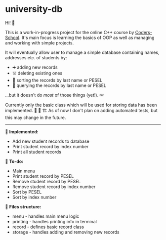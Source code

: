 # university-db

Hi! 👋

This is a work-in-progress project for the online C++ course by [Coders-School](coders.school).
It's main focus is learning the basics of OOP as well as managing and working with simple projects.

It will eventually allow user to manage a simple database containing names, addresses etc. of students by:
* ➕ adding new records 
* ☠️ deleting existing ones 
* 📨 sorting the records by last name or PESEL 
* 🔎 querying the records by last name or PESEL

...but it doesn't do *most* of those things (yet!). 💤

Currently only the basic class which will be used for storing data has been implemented. 🚧 👷 🏗️
As of now I don't plan on adding automated tests, but this may change in the future.

---

💚 **Implemented:** 
* Add new student records to database
* Print student record by index number
* Print all student records

🧡 **To-do:**
* Main menu
* Print student record by PESEL
* Remove student record by PESEL
* Remove student record by index number
* Sort by PESEL
* Sort by index number

📂 **Files structure:** 
* menu - handles main menu logic
* printing - handles printing info in terminal
* record - defines basic record class 
* storage - handles adding and removing new records 
